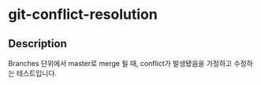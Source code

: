 # git-conflict-resolution

## Description
Branches 단위에서 master로 merge 될 때, conflict가 발생됐음을 가정하고 수정하는 테스트입니다.